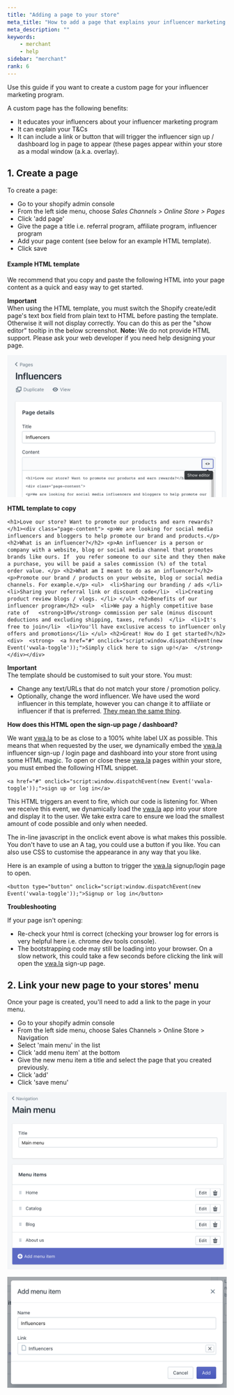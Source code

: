 ```yaml
---
title: "Adding a page to your store"
meta_title: "How to add a page that explains your influencer marketing program?"
meta_description: ""
keywords:
    - merchant
    - help
sidebar: "merchant"
rank: 6
---
```


Use this guide if you want to create a custom page for your influencer marketing program.

A custom page has the following benefits:

*   It educates your influencers about your influencer marketing program
*   It can explain your T&Cs
*   It can include a link or button that will trigger the influencer sign up / dashboard log in page to appear (these pages appear within your store as a modal window (a.k.a. overlay).

1\. Create a page
-----------------

To create a page:

*   Go to your shopify admin console
*   From the left side menu, choose _Sales Channels > Online Store > Pages_
*   Click 'add page'
*   Give the page a title i.e. referral program, affiliate program, influencer program
*   Add your page content (see below for an example HTML template).
*   Click save

#### Example HTML template

We recommend that you copy and paste the following HTML into your page content as a quick and easy way to get started.

**Important**  
When using the HTML template, you must switch the Shopify create/edit page's text box field from plain text to HTML before pasting the template. Otherwise it will not display correctly. You can do this as per the "show editor" tooltip in the below screenshot. **Note:** We do not provide HTML support. Please ask your web developer if you need help designing your page.   

![](/images/merchant/2018-03-13-18-16-25.png)

**HTML template to copy**

    <h1>Love our store? Want to promote our products and earn rewards?</h1><div class="page-content"> <p>We are looking for social media influencers and bloggers to help promote our brand and products.</p> <h2>What is an influencer?</h2> <p>An influencer is a person or company with a website, blog or social media channel that promotes brands like ours. If  you refer someone to our site and they then make a purchase, you will be paid a sales commission (%) of the total  order value. </p> <h2>What am I meant to do as an influencer?</h2> <p>Promote our brand / products on your website, blog or social media channels. For example.</p> <ul>  <li>Sharing our branding / ads </li>  <li>Sharing your referral link or discount code</li>  <li>Creating product review blogs / vlogs. </li> </ul> <h2>Benefits of our influencer program</h2> <ul>  <li>We pay a highly competitive base rate of   <strong>10%</strong> commission per sale (minus discount deductions and excluding shipping, taxes, refunds)  </li>  <li>It's free to join</li>  <li>You'll have exclusive access to influencer only offers and promotions</li> </ul> <h2>Great! How do I get started?</h2> <div>  <strong>  <a href="#" onclick="script:window.dispatchEvent(new Event('vwala-toggle'));">Simply click here to sign up!</a>  </strong> </div></div>

**Important**  
The template should be customised to suit your store. You must:

*   Change any text/URLs that do not match your store / promotion policy.
*   Optionally, change the word influencer. We have used the word influencer in this template, however you can change it to affiliate or influencer if that is preferred. [They mean the same thing](/merchant/is-referralaffiliateinfluencer-marketing-the-same-thing).

**How does this HTML open the sign-up page / dashboard?**

We want [vwa.la](https://vwa.la) to be as close to a 100% white label UX as possible. This means that when requested by the user, we dynamically embed the [vwa.la](https://vwa.la) influencer sign-up / login page and dashboard into your store front using some HTML magic. To open or close these [vwa.la](https://vwa.la) pages within your store, you must embed the following HTML snippet.

    <a href="#" onclick="script:window.dispatchEvent(new Event('vwala-toggle'));">sign up or log in</a>

This HTML triggers an event to fire, which our code is listening for. When we receive this event, we dynamically load the [vwa.la](https://vwa.la) app into your store and display it to the user. We take extra care to ensure we load the smallest amount of code possible and only when needed.

The in-line javascript in the onclick event above is what makes this possible. You don't have to use an A tag, you could use a button if you like. You can also use CSS to customise the appearance in any way that you like. 

Here is an example of using a button to trigger the [vwa.la](https://vwa.la) signup/login page to open.

    <button type="button" onclick="script:window.dispatchEvent(new Event('vwala-toggle'));">Signup or log in</button>

**Troubleshooting**

If your page isn't opening:

*   Re-check your html is correct (checking your browser log for errors is very helpful here i.e. chrome dev tools console).
*   The bootstrapping code may still be loading into your browser. On a slow network, this could take a few seconds before clicking the link will open the [vwa.la](https://vwa.la) sign-up page.

2\. Link your new page to your stores' menu
-------------------------------------------

Once your page is created, you'll need to add a link to the page in your menu.

*   Go to your shopify admin console
*   From the left side menu, choose Sales Channels > Online Store > Navigation
*   Select 'main menu' in the list
*   Click 'add menu item' at the bottom
*   Give the new menu item a title and select the page that you created previously.
*   Click 'add'
*   Click 'save menu'

![](/images/merchant/2017-09-11-14-58-41.png)

![](/images/merchant/2017-09-11-14-55-24.png)